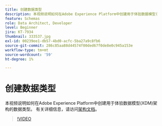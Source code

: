 ```yaml
---
title: 创建数据类型
description: 本视频说明如何在Adobe Experience Platform中创建用于体验数据模型(XDM)架构的数据类型。
feature: Schemas
role: Data Architect, Developer
level: Beginner
jira: KT-7934
thumbnail: 333537.jpg
exl-id: 00239ee1-db57-4bd0-acfc-5ba27a9c8fb6
source-git-commit: 286c85aa88d44574f00ded67f0de8e0c945a153e
workflow-type: tm+mt
source-wordcount: '59'
ht-degree: 1%

---
```


# 创建数据类型

本视频说明如何在Adobe Experience Platform中创建用于体验数据模型(XDM)架构的数据类型。 有关详细信息，请访问[架构文档](https://experienceleague.adobe.com/docs/experience-platform/xdm/home.html?lang=zh-Hans)。

>[!VIDEO](https://video.tv.adobe.com/v/3413614?learn=on&enablevpops&captions=chi_hans)
